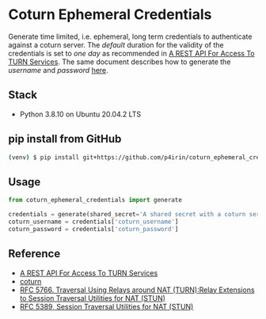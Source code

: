 # Coturn Ephemeral Credentials

Generate time limited, i.e. ephemeral, long term credentials to authenticate against a coturn server. The _default_ duration for the validity of the credentials is set to _one day_ as recommended in [A REST API For Access To TURN Services](https://datatracker.ietf.org/doc/html/draft-uberti-behave-turn-rest-00#section-2.1:~:text=ttl%3A%20the%20duration%20for%20which%20the%20username%20and%20password%20are%20valid%2C%0A%20%20%20%20%20%20in%20seconds.%20%20A%20value%20of%20one%20day%20(86400%20seconds)%20is%20recommended). The same document describes how to generate the _username_ and _password_ [here](https://datatracker.ietf.org/doc/html/draft-uberti-behave-turn-rest-00#section-2.1:~:text=username%3A%20the%20TURN,algorithm%0A%20%20%20%20%20%20and%20secret.).

## Stack

- Python 3.8.10 on Ubuntu 20.04.2 LTS

## pip install from GitHub

```bash
(venv) $ pip install git+https://github.com/p4irin/coturn_ephemeral_credentials.git
```

## Usage

```python
from coturn_ephemeral_credentials import generate

credentials = generate(shared_secret='A shared secret with a coturn server')
coturn_username = credentials['coturn_username']
coturn_password = credentials['coturn_password']
```

## Reference

- [A REST API For Access To TURN Services](https://datatracker.ietf.org/doc/html/draft-uberti-behave-turn-rest-00#section-2.1)
- [coturn](https://github.com/coturn/coturn)
- [RFC 5766. Traversal Using Relays around NAT (TURN):Relay Extensions to Session Traversal Utilities for NAT (STUN)](https://datatracker.ietf.org/doc/html/rfc5766)
- [RFC 5389, Session Traversal Utilities for NAT (STUN)](https://datatracker.ietf.org/doc/html/rfc5389#section-10.2)